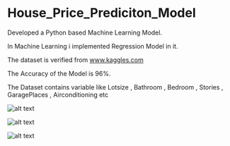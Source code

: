 # House_Price_Prediciton_Model

Developed a Python based Machine Learning Model.

In Machine Learning i implemented Regression Model in it.

The dataset is verified from www.kaggles.com

The Accuracy of the Model is 96%.

The Dataset contains variable like Lotsize , Bathroom , Bedroom , Stories , GaragePlaces , Airconditioning etc


![alt text](https://trello-attachments.s3.amazonaws.com/5e57e19ccdeac18f4c6951b2/5f55e4495f6202296b4507d5/f7011f4c1e41f10d326b83fe54c7953a/index-html.png)

![alt text](https://trello-attachments.s3.amazonaws.com/5e57e19ccdeac18f4c6951b2/5f55e4495f6202296b4507d5/5a6839bb468c7abe24a14624afbac921/about-html.png)

![alt text](https://trello-attachments.s3.amazonaws.com/5e57e19ccdeac18f4c6951b2/5f55e4495f6202296b4507d5/2a57688f47856c03e135209d3ce2190e/contact-html.png)
